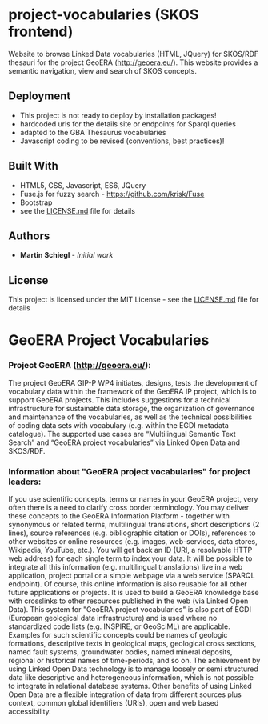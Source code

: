 # project-vocabularies (SKOS frontend)
Website to browse Linked Data vocabularies (HTML, JQuery) for SKOS/RDF thesauri for the project GeoERA (http://geoera.eu/).
This website provides a semantic navigation, view and search of SKOS concepts. 

## Deployment
* This project is not ready to deploy by installation packages!
* hardcoded urls for the details site or endpoints for Sparql queries
* adapted to the GBA Thesaurus vocabularies
* Javascript coding to be revised (conventions, best practices)!

## Built With
* HTML5, CSS, Javascript, ES6, JQuery
* Fuse.js for fuzzy search - https://github.com/krisk/Fuse
* Bootstrap
* see the [LICENSE.md](LICENSE) file for details

## Authors
* **Martin Schiegl** - *Initial work* 

## License
This project is licensed under the MIT License - see the [LICENSE.md](LICENSE) file for details

# GeoERA Project Vocabularies

### Project GeoERA (http://geoera.eu/):
The project GeoERA GIP-P WP4 initiates, designs, tests the development of vocabulary data within the framework of the GeoERA IP project, which is to support GeoERA projects. This includes suggestions for a technical infrastructure for sustainable data storage, the organization of governance and maintenance of the vocabularies, as well as the technical possibilities of coding data sets with vocabulary (e.g. within the EGDI metadata catalogue). The supported use cases are “Multilingual Semantic Text Search” and “GeoERA project vocabularies” via Linked Open Data and SKOS/RDF.

### Information about "GeoERA project vocabularies" for project leaders:
If you use scientific concepts, terms or names in your GeoERA project, very often there is a need to clarify cross border terminology. You may deliver these concepts to the GeoERA Information Platform - together with synonymous or related terms, multilingual translations, short descriptions (2 lines), source references (e.g. bibliographic citation or DOIs), references to other websites or online resources (e.g. images, web-services, data stores, Wikipedia, YouTube, etc.). You will get back an ID (URI, a resolvable HTTP web address) for each single term to index your data. It will be possible to integrate all this information (e.g. multilingual translations) live in a web application, project portal or a simple webpage via a web service (SPARQL endpoint). Of course, this online information is also reusable for all other future applications or projects. It is used to build a GeoERA knowledge base with crosslinks to other resources published in the web (via Linked Open Data). This system for "GeoERA project vocabularies" is also part of EGDI (European geological data infrastructure) and is used where no standardized code lists (e.g. INSPIRE, or GeoSciML) are applicable.
Examples for such scientific concepts could be names of geologic formations, descriptive texts in geological maps, geological cross sections, named fault systems, groundwater bodies, named mineral deposits, regional or historical names of time-periods, and so on. The achievement by using Linked Open Data technology is to manage loosely or semi structured data like descriptive and heterogeneous information, which is not possible to integrate in relational database systems. Other benefits of using Linked Open Data are a flexible integration of data from different sources plus context, common global identifiers (URIs), open and web based accessibility.
